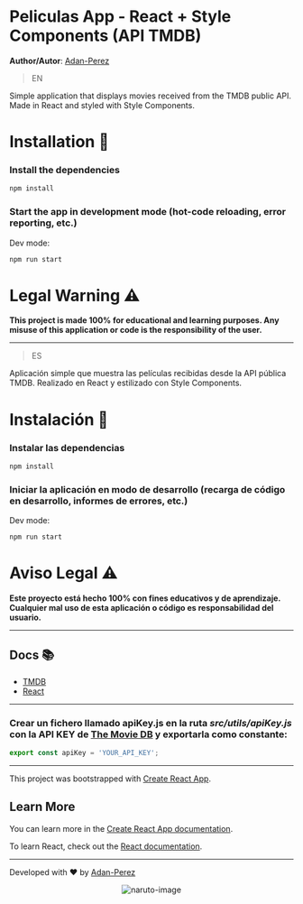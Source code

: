 # Peliculas App - React + Style Components (API TMDB)
**Author/Autor**: [Adan-Perez](https://github.com/Adan-Perez)

> EN

Simple application that displays movies received from the TMDB public API. Made in React and styled with Style Components.

# Installation 🚀

### Install the dependencies

```bash
npm install
```

### Start the app in development mode (hot-code reloading, error reporting, etc.)

Dev mode:

```bash
npm run start
```

# Legal Warning ⚠

**This project is made 100% for educational and learning purposes. Any misuse of this application or code is the responsibility of the user.**

---

> ES

Aplicación simple que muestra las películas recibidas desde la API pública TMDB. Realizado en React y estilizado con Style Components.

# Instalación 🚀

### Instalar las dependencias

```bash
npm install
```

### Iniciar la aplicación en modo de desarrollo (recarga de código en desarrollo, informes de errores, etc.)

Dev mode:

```bash
npm run start
```

# Aviso Legal ⚠

**Este proyecto está hecho 100% con fines educativos y de aprendizaje. Cualquier mal uso de esta aplicación o código es responsabilidad del usuario.**

---

## Docs 📚

-   [TMDB](https://developer.themoviedb.org/reference/intro/getting-started)
-   [React](https://react.dev/learn)

---

### Crear un fichero llamado apiKey.js en la ruta _src/utils/apiKey.js_ con la API KEY de [The Movie DB](https://www.themoviedb.org/settings/api) y exportarla como constante:

```javascript {.line-numbers}
export const apiKey = 'YOUR_API_KEY';
```

---

This project was bootstrapped with [Create React App](https://github.com/facebook/create-react-app).

## Learn More

You can learn more in the [Create React App documentation](https://facebook.github.io/create-react-app/docs/getting-started).

To learn React, check out the [React documentation](https://reactjs.org/).

---

Developed with ❤ by [Adan-Perez](https://github.com/Adan-Perez)

<p align="center" 
    style="width: 100%; height: 100%;"
>
  <img src="https://storage.googleapis.com/sticker-prod/Wren242GEdiHYWm6ZGJp/5.png" alt="naruto-image">
</p>
